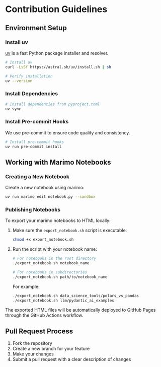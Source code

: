 # Contribution Guidelines

## Environment Setup

### Install uv

[uv](https://github.com/astral.sh/uv) is a fast Python package installer and resolver.

```bash
# Install uv
curl -LsSf https://astral.sh/uv/install.sh | sh

# Verify installation
uv --version
```

### Install Dependencies

```bash
# Install dependencies from pyproject.toml
uv sync
```

### Install Pre-commit Hooks

We use pre-commit to ensure code quality and consistency.

```bash
# Install pre-commit hooks
uv run pre-commit install
```

## Working with Marimo Notebooks

### Creating a New Notebook

Create a new notebook using marimo:

```bash
uv run marimo edit notebook.py --sandbox
```

### Publishing Notebooks

To export your marimo notebooks to HTML locally:

1. Make sure the `export_notebook.sh` script is executable:

   ```bash
   chmod +x export_notebook.sh
   ```

2. Run the script with your notebook name:

   ```bash
   # For notebooks in the root directory
   ./export_notebook.sh notebook_name

   # For notebooks in subdirectories
   ./export_notebook.sh path/to/notebook_name
   ```

   For example:

   ```bash
   ./export_notebook.sh data_science_tools/polars_vs_pandas
   ./export_notebook.sh llm/pydantic_ai_examples
   ```

The exported HTML files will be automatically deployed to GitHub Pages through the GitHub Actions workflow.

## Pull Request Process

1. Fork the repository
2. Create a new branch for your feature
3. Make your changes
4. Submit a pull request with a clear description of changes

